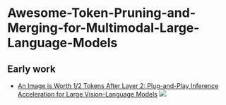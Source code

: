 # Awesome-Token-Pruning-and-Merging-for-Multimodal-Large-Language-Models

## Early work

- [An Image is Worth 1/2 Tokens After Layer 2: Plug-and-Play Inference Acceleration for Large Vision-Language Models](https://arxiv.org/abs/2403.06764) ![](https://img.shields.io/badge/abs-2022.04-red)

